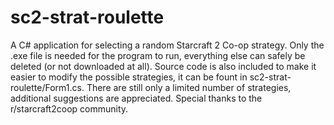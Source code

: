 # sc2-strat-roulette
A C# application for selecting a random Starcraft 2 Co-op strategy.
Only the .exe file is needed for the program to run, everything else can safely be deleted (or not downloaded at all).
Source code is also included to make it easier to modify the possible strategies, it can be fount in sc2-strat-roulette/Form1.cs.
There are still only a limited number of strategies, additional suggestions are appreciated.
Special thanks to the r/starcraft2coop community.
